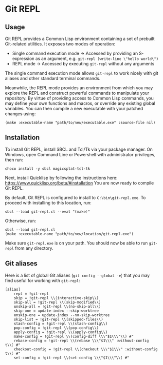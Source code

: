 # Git REPL

## Usage

Git REPL provides a Common Lisp environment containing a set of prebuilt Git-related utilities.
It exposes two modes of operation:

* Single command execution mode → Accessed by providing an S-expression as an argument, e.g. `git-repl (write-line \"hello world\")`
* REPL mode → Accessed by executing `git-repl` without any arguments

The single command execution mode allows `git-repl` to work nicely with git aliases and other standard terminal commands.

Meanwhile, the REPL mode provides an environment from which you may explore the REPL and construct powerful commands to manipulate your repository.
By virtue of providing access to Common Lisp commands, you may define your own functions and macros, or override any existing global variables.
You can then compile a new executable with your patched changes using:

    (make :executable-name "path/to/new/executable.exe" :source-file nil)

## Installation

To install Git REPL, install SBCL and Tcl/Tk via your package manager.
On Windows, open Command Line or Powershell with administrator privileges, then run:

    choco install -y sbcl magicsplat-tcl-tk

Next, install Quicklisp by following the instructions here: <https://www.quicklisp.org/beta/#installation>
You are now ready to compile Git REPL.

By default, Git REPL is configured to install to `C:\bin\git-repl.exe`.
To proceed with installing to this location, run:

    sbcl --load git-repl.cl --eval "(make)"

Otherwise, run:

    sbcl --load git-repl.cl
    (make :executable-name "path/to/new/location/git-repl.exe")

Make sure `git-repl.exe` is on your path.
You should now be able to run `git-repl` from any directory.

## Git aliases

Here is a list of global Git aliases (`git config --global -e`) that you may find useful for working with `git-repl`:

    [alias]
        repl = !git-repl
        skip = !git-repl \\(interactive-skip\\)
        skip-all = !git-repl \\(skip-modified\\)
        unskip-all = !git-repl \\(no-skip-all\\)
        skip-one = update-index --skip-worktree
        unskip-one = update-index --no-skip-worktree
        skip-list = !git-repl \\(skipped-files\\)
        stash-config = !git-repl \\(stash-config\\)
        pop-config = !git-repl \\(pop-config\\)
        apply-config = !git-repl \\(apply-config\\)
        make-config = !git-repl \\(config-diff \\\"$1\\\"\\) #"
        rebase-config = !git-repl \\(rebase \\\"$1\\\" :without-config t\\) #"
        checkout-config = !git-repl \\(checkout \\\"$1\\\" :without-config t\\) #"
        set-config = !git-repl \\(set-config \\\"$1\\\"\\) #"
